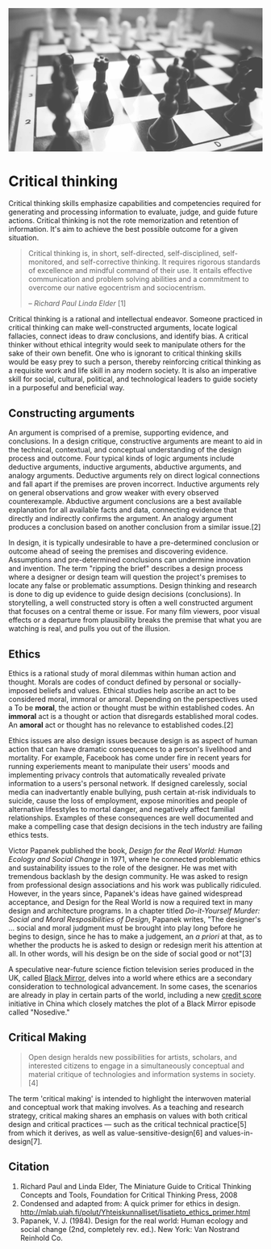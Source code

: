 ![](/assets/critical-thinking-chess.jpg)

# Critical thinking

Critical thinking skills emphasize capabilities and competencies required for generating and processing information to evaluate, judge, and guide future actions. Critical thinking is not the rote memorization and retention of information. It's aim to achieve the best possible outcome for a given situation.

> Critical thinking is, in short, self-directed, self-disciplined, self-monitored, and self-corrective thinking. It requires rigorous standards of excellence and mindful command of their use. It entails effective communication and problem solving abilities and a commitment to overcome our native egocentrism and sociocentrism.
>
> – _Richard Paul Linda Elder_ \[1\]

Critical thinking is a rational and intellectual endeavor. Someone practiced in critical thinking can make well-constructed arguments, locate logical fallacies, connect ideas to draw conclusions, and identify bias. A critical thinker without ethical integrity would seek to manipulate others for the sake of their own benefit. One who is ignorant to critical thinking skills would be easy prey to such a person, thereby reinforcing critical thinking as a requisite work and life skill in any modern society. It is also an imperative skill for social, cultural, political, and technological leaders to guide society in a purposeful and beneficial way.

## Constructing arguments

An argument is comprised of a premise, supporting evidence, and conclusions. In a design critique, constructive arguments are meant to aid in the technical, contextual, and conceptual understanding of the design process and outcome. Four typical kinds of logic arguments include deductive arguments, inductive arguments, abductive arguments, and analogy arguments. Deductive arguments rely on direct logical connections and fall apart if the premises are proven incorrect. Inductive arguments rely on general observations and grow weaker with every observed counterexample. Abductive argument conclusions are a best available explanation for all available facts and data, connecting evidence that directly and indirectly confirms the argument. An analogy argument produces a conclusion based on another conclusion from a similar issue.[2] 

In design, it is typically undesirable to have a pre-determined conclusion or outcome ahead of seeing the premises and discovering evidence. Assumptions and pre-determined conclusions can undermine innovation and invention. The term "ripping the brief" describes a design process where a designer or design team will question the project's premises to locate any false or problematic assumptions. Design thinking and research is done to dig up evidence to guide design decisions (conclusions). In storytelling, a well constructed story is often a well constructed argument that focuses on a central theme or issue. For many film viewers, poor visual effects or a departure from plausibility breaks the premise that what you are watching is real, and pulls you out of the illusion.

## Ethics

Ethics is a rational study of moral dilemmas within human action and thought. Morals are codes of conduct defined by personal or socially-imposed beliefs and values. Ethical studies help ascribe an act to be considered moral, immoral or amoral. Depending on the perspectives used a To be **moral**, the action or thought must be within established codes. An **immoral** act is a thought or action that disregards established moral codes. An **amoral** act or thought has no relevance to established codes.[2]

Ethics issues are also design issues because design is as aspect of human action that can have dramatic consequences to a person's livelihood and mortality. For example, Facebook has come under fire in recent years for running experiements meant to manipulate their users' moods and implementing privacy controls that automatically revealed private information to a users's personal network. If designed carelessly, social media can inadvertantly enable bullying, push certain at-risk individuals to suicide, cause the loss of employment, expose minorities and people of alternative lifesstyles to mortal danger, and negatively affect familial relationships. Examples of these consequences are well documented and make a compelling case that design decisions in the tech industry are failing ethics tests. 

Victor Papanek published the book, _Design for the Real World: Human Ecology and Social Change_ in 1971, where he connected problematic ethics and sustainability issues to the role of the designer. He was met with tremendous backlash by the design community. He was asked to resign from professional design associations and his work was publically ridiculed. However, in the years since, Papanek's ideas have gained widespread acceptance, and Design for the Real World is now a required text in many design and architecture programs. In a chapter titled _Do-it-Yourself Murder: Social and Moral Resposibilities of Design_, Papanek writes,  "The designer's ... social and moral judgment must be brought into play long before he begins to design, since he has to make a judgement, an _a priori_ at that, as to whether the products he is asked to design or redesign merit his attention at all. In other words, will his design be on the side of social good or not"[3]

A speculative near-future science fiction television series produced in the UK, called [Black Mirror](http://www.imdb.com/title/tt2085059/), delves into a world where ethics are a secondary consideration to technological advancement. In some cases, the scenarios are already in play in certain parts of the world, including a new [credit score](http://www.businessinsider.com/china-social-credit-score-like-black-mirror-2016-10) initiative in China which closely matches the plot of a Black Mirror episode called "Nosedive."

## Critical Making

>Open design heralds new possibilities for artists, scholars, and interested citizens to engage in a simultaneously conceptual and material critique of technologies and information systems in society.[4]

The term 'critical making' is intended to highlight the interwoven material and conceptual work that making involves. As a teaching and research strategy, critical making shares an emphasis on values with both critical design and critical practices — such as the critical technical practice[5] from which it derives, as well as value-sensitive-design[6] and values-in-design[7].

## Citation

1. Richard Paul and Linda Elder, The Miniature Guide to Critical Thinking Concepts and Tools, Foundation for Critical Thinking Press, 2008
2. Condensed and adapted from: A quick primer for ethics in design. http://mlab.uiah.fi/polut/Yhteiskunnalliset/lisatieto_ethics_primer.html
2. Papanek, V. J. (1984). Design for the real world: Human ecology and social change (2nd, completely rev. ed.). New York: Van Nostrand Reinhold Co.







